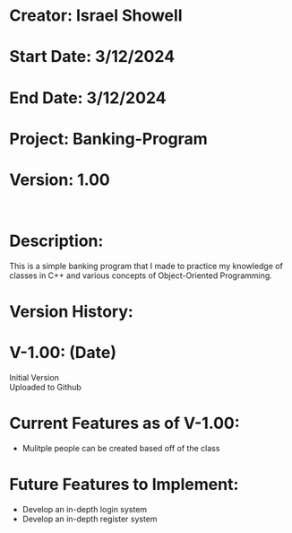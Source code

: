 # Creator: Israel Showell
# Start Date: 3/12/2024
# End Date: 3/12/2024
# Project: Banking-Program
# Version: 1.00

<br>

# Description: 
This is a simple banking program that I made to practice my knowledge of classes in C++ and various concepts of Object-Oriented Programming.

# Version History:
# V-1.00: (Date)
Initial Version <br>
Uploaded to Github


# Current Features as of V-1.00:
- Mulitple people can be created based off of the class

# Future Features to Implement:
- Develop an in-depth login system
- Develop an in-depth register system
